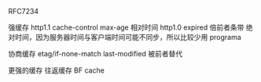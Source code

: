 RFC7234

强缓存
http1.1 cache-control max-age 相对时间
http1.0 expired 倍前者条带 绝对时间，因为服务器时间与客户端时间可能不同步，所以比较少用
programa

协商缓存
etag/if-none-match
last-modified 被前者替代

更强的缓存
往返缓存 BF cache


